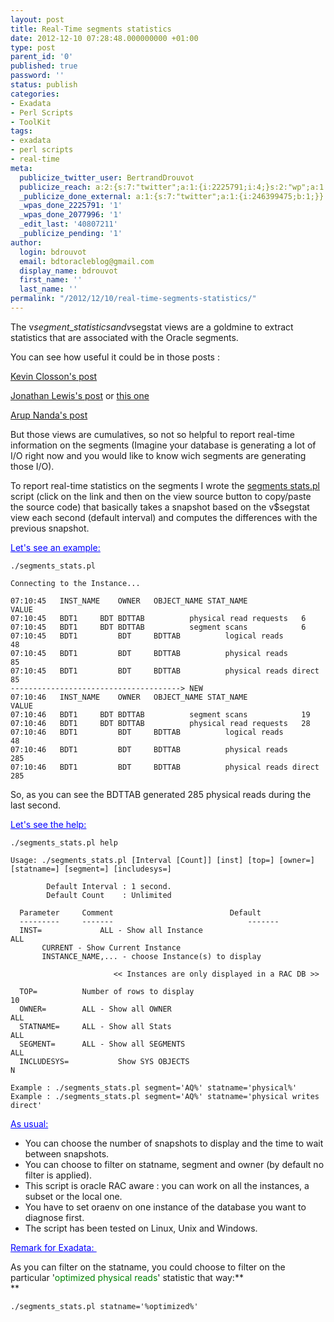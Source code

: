 ```yaml
---
layout: post
title: Real-Time segments statistics
date: 2012-12-10 07:28:48.000000000 +01:00
type: post
parent_id: '0'
published: true
password: ''
status: publish
categories:
- Exadata
- Perl Scripts
- ToolKit
tags:
- exadata
- perl scripts
- real-time
meta:
  publicize_twitter_user: BertrandDrouvot
  publicize_reach: a:2:{s:7:"twitter";a:1:{i:2225791;i:4;}s:2:"wp";a:1:{i:0;i:3;}}
  _publicize_done_external: a:1:{s:7:"twitter";a:1:{i:246399475;b:1;}}
  _wpas_done_2225791: '1'
  _wpas_done_2077996: '1'
  _edit_last: '40807211'
  _publicize_pending: '1'
author:
  login: bdrouvot
  email: bdtoracleblog@gmail.com
  display_name: bdrouvot
  first_name: ''
  last_name: ''
permalink: "/2012/12/10/real-time-segments-statistics/"
---
```


The v$segment\_statistics and v$segstat views are a goldmine to extract statistics that are associated with the Oracle segments.

You can see how useful it could be in those posts :

[Kevin Closson's post](http://kevinclosson.wordpress.com/2007/03/13/multiple-buffer-pools-with-oracle/)

[Jonathan Lewis's post](http://jonathanlewis.wordpress.com/2011/09/09/row-lock-waits/) or [this one](http://jonathanlewis.wordpress.com/segment-scans/)

[Arup Nanda's post](http://arup.blogspot.fr/2011/01/more-on-interested-transaction-lists.html)

But those views are cumulatives, so not so helpful to report real-time information on the segments (Imagine your database is generating a lot of I/O right now and you would like to know wich segments are generating those I/O).

To report real-time statistics on the segments I wrote the [segments stats.pl](http://bdrouvot.wordpress.com/segments_stats/ "segments_stats") script (click on the link and then on the view source button to copy/paste the source code) that basically takes a snapshot based on the v$segstat view each second (default interval) and computes the differences with the previous snapshot.

<span style="text-decoration:underline;"><span style="color:#0000ff;text-decoration:underline;">Let's see an example:</span></span>

    ./segments_stats.pl

    Connecting to the Instance...

    07:10:45   INST_NAME    OWNER   OBJECT_NAME STAT_NAME                VALUE     
    07:10:45   BDT1     BDT BDTTAB          physical read requests   6         
    07:10:45   BDT1     BDT BDTTAB          segment scans            6         
    07:10:45   BDT1         BDT     BDTTAB          logical reads            48        
    07:10:45   BDT1         BDT     BDTTAB          physical reads           85        
    07:10:45   BDT1         BDT     BDTTAB          physical reads direct    85   
    --------------------------------------> NEW
    07:10:46   INST_NAME    OWNER   OBJECT_NAME STAT_NAME                VALUE     
    07:10:46   BDT1     BDT BDTTAB          segment scans            19
    07:10:46   BDT1     BDT BDTTAB          physical read requests   28         
    07:10:46   BDT1         BDT     BDTTAB          logical reads            48        
    07:10:46   BDT1         BDT     BDTTAB          physical reads           285        
    07:10:46   BDT1         BDT     BDTTAB          physical reads direct    285

So, as you can see the BDTTAB generated 285 physical reads during the last second.

<span style="text-decoration:underline;"><span style="color:#0000ff;text-decoration:underline;">Let's see the help:</span></span>

    ./segments_stats.pl help

    Usage: ./segments_stats.pl [Interval [Count]] [inst] [top=] [owner=] [statname=] [segment=] [includesys=]

            Default Interval : 1 second.
            Default Count    : Unlimited

      Parameter     Comment                          Default    
      ---------     -------                              -------    
      INST=             ALL - Show all Instance                              ALL        
           CURRENT - Show Current Instance                                         
           INSTANCE_NAME,... - choose Instance(s) to display                       

                           << Instances are only displayed in a RAC DB >>                       

      TOP=          Number of rows to display                            10         
      OWNER=        ALL - Show all OWNER                                 ALL        
      STATNAME=     ALL - Show all Stats                                 ALL        
      SEGMENT=      ALL - Show all SEGMENTS                              ALL        
      INCLUDESYS=           Show SYS OBJECTS                                     N          

    Example : ./segments_stats.pl segment='AQ%' statname='physical%'
    Example : ./segments_stats.pl segment='AQ%' statname='physical writes direct'

<span style="text-decoration:underline;color:#0000ff;">As usual:</span>

-   You can choose the number of snapshots to display and the time to wait between snapshots.
-   You can choose to filter on statname, segment and owner (by default no filter is applied).
-   This script is oracle RAC aware : you can work on all the instances, a subset or the local one.
-   You have to set oraenv on one instance of the database you want to diagnose first.
-   The script has been tested on Linux, Unix and Windows.

<span style="text-decoration:underline;"><span style="color:#0000ff;text-decoration:underline;">Remark for Exadata: </span></span>

As you can filter on the statname, you could choose to filter on the particular '<span style="color:#008000;">optimized physical reads</span>' statistic that way:**  
**

    ./segments_stats.pl statname='%optimized%'
